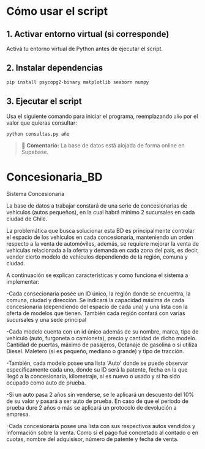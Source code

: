 # Cómo usar el script

## 1. Activar entorno virtual (si corresponde)

Activa tu entorno virtual de Python antes de ejecutar el script.

## 2. Instalar dependencias

```bash
pip install psycopg2-binary matplotlib seaborn numpy
```

## 3. Ejecutar el script

Usa el siguiente comando para iniciar el programa, reemplazando `año` por el valor que quieras consultar:

```bash
python consultas.py año
```

> 💬 **Comentario:** La base de datos está alojada de forma online en Supabase.




# Concesionaria_BD
Sistema Concesionaria 

La base de datos a trabajar constará de una serie de concesionarias de vehículos (autos pequeños), en la cual habrá mínimo 2 sucursales en cada ciudad de Chile. 

La problemática que busca solucionar esta BD es principalmente controlar el espacio de los vehículos en cada concesionaria, manteniendo un orden respecto a la venta de automóviles, además, se requiere mejorar la venta de vehiculas relacionada a la oferta y demanda en cada zona del país, es decir, vender cierto modelo de vehículos dependiendo de la región, comuna y ciudad.

A continuación se explican características y como funciona el sistema a implementar:

-Cada consecionaria posée un ID único, la región donde se encuentra, la comuna, ciudad y dirección. Se indicará la capacidad máxima de cada concesionaria (dependiendo del espacio de cada una) y una lista con la oferta de modelos que tienen. También cada región contará con varias sucursales y una sede principal 

-Cada modelo cuenta con un id único además de su nombre, marca, tipo de vehículo (auto, furgoneta o camioneta), precio y cantidad de dicho modelo. Cantidad de puertas, máximo de pasajeros, Octanaje de gasolina o si utiliza Diesel. Maletero (si es pequeño, mediano o grande) y tipo de tracción.

-También, cada modelo posee una lista 'Auto' donde se puede observar específicamente cada uno, donde su ID será la patente, fecha en la que llegó a la concesionaria, kilometraje, si es nuevo o usado y si ha sido ocupado como auto de prueba. 

-Si un auto pasa 2 años sin venderse, se le aplicará un descuento del 10% de su valor y pasará a ser auto de prueba. En caso de que el periodo de prueba dure 2 años o más se aplicará un protocolo de devolución a empresa. 

-Cada concesionaria posee una lista con sus respectivos autos vendidos y información sobre la venta. Como si el pago fué concretado al contado o en cuotas, nombre del adquisisor, número de patente y fecha de venta. 

 
